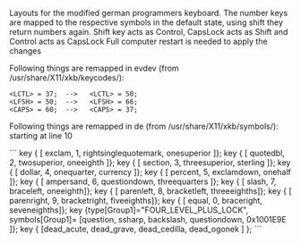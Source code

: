 Layouts for the modified german programmers keyboard.
The number keys are mapped to the respective symbols in the default state, using shift they return numbers again.
Shift key acts as Control, CapsLock acts as Shift and Control acts as CapsLock
Full computer restart is needed to apply the changes

Following things are remapped in evdev (from /usr/share/X11/xkb/keycodes/):
```
<LCTL> = 37;  -->   <LCTL> = 50;
<LFSH> = 50;  -->   <LFSH> = 66;
<CAPS> = 60;  -->   <CAPS> = 37;
```

Following things are remapped in de (from /usr/share/X11/xkb/symbols/):
starting at line 10

´´´
    key <AE01>	{ [         exclam,     1,   rightsinglequotemark,   onesuperior ]};
    key <AE02>	{ [         quotedbl,   2,   twosuperior,            oneeighth ]};
    key <AE03>	{ [         section,    3,   threesuperior,          sterling ]};
    key <AE04>	{ [         dollar,     4,   onequarter,             currency ]};
    key <AE05>  { [         percent,    5,   exclamdown,             onehalf ]};
    key <AE06>  { [         ampersand,  6,   questiondown,           threequarters  ]};
    key <AE07>  { [         slash,      7,   braceleft,              oneeighth]};
    key <AE08>  { [         parenleft,  8,          bracketleft,            threeeighths]};
    key <AE09>  { [         parenright, 9,          bracketright,           fiveeighths]};
    key <AE10>  { [         equal,      0,          braceright,             seveneighths]};
    key <AE11>  {type[Group1]="FOUR_LEVEL_PLUS_LOCK",  symbols[Group1]=
                  [question, ssharp, backslash, questiondown, 0x1001E9E ]};
    key <AE12>	{ [dead_acute, dead_grave, dead_cedilla,  dead_ogonek ]	};
´´´
